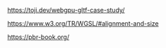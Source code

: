 https://toji.dev/webgpu-gltf-case-study/

https://www.w3.org/TR/WGSL/#alignment-and-size

https://pbr-book.org/

